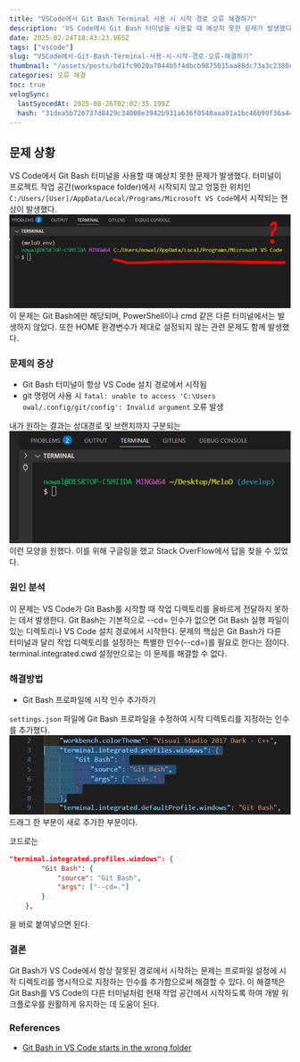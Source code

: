 ```yaml
---
title: "VSCode에서 Git Bash Terminal 사용 시 시작 경로 오류 해결하기"
description: 'VS Code에서 Git Bash 터미널을 사용할 때 예상치 못한 문제가 발생했다. 터미널이 프로젝트 작업 공간(workspace folder)에서 시작되지 않고 엉뚱한 위치인 C:/Users/\[User]/AppData/Local/Programs/Microsoft V'
date: 2025-02-24T18:43:23.965Z
tags: ["vscode"]
slug: "VSCode에서-Git-Bash-Terminal-사용-시-시작-경로-오류-해결하기"
thumbnail: "/assets/posts/bd1fc9020a7044b5f4dbcb9875015aa88dc73a3c2380c3dbfb080b007894a0b0.png"
categories: 오류 해결
toc: true
velogSync:
  lastSyncedAt: 2025-08-26T02:02:35.199Z
  hash: "31dea5b726737d8429c34008e3942b931a636f0540aaa91a1bc46b99f36a440b"
---
```


## 문제 상황
VS Code에서 Git Bash 터미널을 사용할 때 예상치 못한 문제가 발생했다. 터미널이 프로젝트 작업 공간(workspace folder)에서 시작되지 않고 엉뚱한 위치인 `C:/Users/[User]/AppData/Local/Programs/Microsoft VS Code`에서 시작되는 현상이 발생했다.
![](/assets/posts/64b2becc87e73eb79b88b9a684103701c6e3657ff9538cd6556d5f9a344b7817.png)이 문제는 Git Bash에만 해당되며, PowerShell이나 cmd 같은 다른 터미널에서는 발생하지 않았다. 또한 HOME 환경변수가 제대로 설정되지 않는 관련 문제도 함께 발생했다.

### 문제의 증상

- Git Bash 터미널이 항상 VS Code 설치 경로에서 시작됨
- git 명령어 사용 시 `fatal: unable to access 'C:\Users
owal/.config/git/config': Invalid argument` 오류 발생

내가 원하는 결과는 상대경로 및 브랜치까지 구분되는 ![](/assets/posts/537cabd575fbf811911f7653df5b4c12ab26872f546d27160d63bf00dd2c4041.png)이런 모양을 원했다. 이를 위해 구글링을 했고 Stack OverFlow에서 답을 찾을 수 있었다.

### 원인 분석
이 문제는 VS Code가 Git Bash를 시작할 때 작업 디렉토리를 올바르게 전달하지 못하는 데서 발생한다. Git Bash는 기본적으로 --cd= 인수가 없으면 Git Bash 실행 파일이 있는 디렉토리나 VS Code 설치 경로에서 시작한다.
문제의 핵심은 Git Bash가 다른 터미널과 달리 작업 디렉토리를 설정하는 특별한 인수(--cd=)를 필요로 한다는 점이다. terminal.integrated.cwd 설정만으로는 이 문제를 해결할 수 없다.

### 해결방법
- Git Bash 프로파일에 시작 인수 추가하기

`settings.json` 파일에 Git Bash 프로파일을 수정하여 시작 디렉토리를 지정하는 인수를 추가했다.
![](/assets/posts/be6697abdef8f15c6e7793d2f1483571ee62be3b724c04f9e1c70d7452d51459.png) 드래그 한 부분이 새로 추가한 부분이다.

코드로는 
```json
"terminal.integrated.profiles.windows": {
        "Git Bash": {
            "source": "Git Bash",
            "args": ["--cd=."]
        }
    },
```
을 바로 붙여넣으면 된다.

### 결론

Git Bash가 VS Code에서 항상 잘못된 경로에서 시작하는 문제는 프로파일 설정에 시작 디렉토리를 명시적으로 지정하는 인수를 추가함으로써 해결할 수 있다. 이 해결책은 Git Bash를 VS Code의 다른 터미널처럼 현재 작업 공간에서 시작하도록 하여 개발 워크플로우를 원활하게 유지하는 데 도움이 된다.


### References

- [Git Bash in VS Code starts in the wrong folder](https://stackoverflow.com/questions/78432289/git-bash-in-vs-code-starts-in-the-wrong-folder)